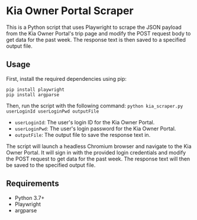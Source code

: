 # Kia Owner Portal Scraper

This is a Python script that uses Playwright to scrape the JSON payload from the Kia Owner Portal's trip page and modify the POST request body to get data for the past week. The response text is then saved to a specified output file.

## Usage

First, install the required dependencies using pip:

```
pip install playwright
pip install argparse
```

Then, run the script with the following command:
`python kia_scraper.py userLoginId userLoginPwd outputFile`

- `userLoginId`: The user's login ID for the Kia Owner Portal.
- `userLoginPwd`: The user's login password for the Kia Owner Portal.
- `outputFile`: The output file to save the response text in.

The script will launch a headless Chromium browser and navigate to the Kia Owner Portal. It will sign in with the provided login credentials and modify the POST request to get data for the past week. The response text will then be saved to the specified output file.

## Requirements

- Python 3.7+
- Playwright
- argparse
